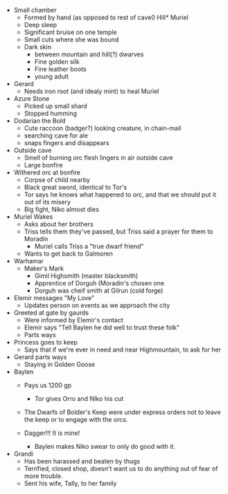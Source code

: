 * Small chamber
    * Formed by hand (as opposed to rest of cave0
Hill* Muriel
    * Deep sleep
    * Significant bruise on one temple
    * Small cuts where she was bound
    * Dark skin
        * between mountain and hill(?) dwarves
        * Fine golden silk
        * Fine leather boots
        * young adult
* Gerard
    * Needs iron root (and idealy mint) to heal Muriel
* Azure Stone
    * Picked up small shard
    * Stopped humming
* Dodarian the Bold
    * Cute raccoon (badger?) looking creature, in chain-mail 
    * searching cave for ale
    * snaps fingers and disappears
* Outside cave
    * Smell of burning orc flesh lingers in air outside cave
    * Large bonfire
* Withered orc at bonfire
    * Corpse of child nearby
    * Black great sword, identical to Tor's
    * Tor says he knows what happened to orc, and that we should put it out of its misery
    * Big fight, Niko almost dies
* Muriel Wakes
    * Asks about her brothers
    * Triss tells them they've passed, but Triss said a prayer for them to Moradin
        * Muriel calls Triss a "true dwarf friend"
    * Wants to get back to Galmoren
* Warhamar
    * Maker's Mark
        * Gimil Highsmith (master blacksmith)
        * Apprentice of Dorguh (Moradin's chosen one
        * Dorguh was cheif smith at Gilrun (cold forge)
* Elemir messages "My Love"
    * Updates person on events as we approach the city
* Greeted at gate by gaurds
    * Were informed by Elemir's contact
    * Elemir says "Tell Baylen he did well to trust these folk"
    * Parts ways
* Princess goes to keep
    * Says that if we're ever in need and near Highmountain, to ask for her
* Gerard parts ways
    * Staying in Golden Goose
* Baylen
    * Pays us 1200 gp
        * Tor gives Orro and NIko his cut
    * The Dwarfs of Bolder's Keep were under express orders not to leave the keep or to engage with the orcs.
    * Dagger!!! It is mine! 

        * Baylen makes Niko swear to only do good with it.
* Grandi
    * Has been harassed and beaten by thugs
    * Terrified, closed shop, doesn't want us to do anything out of fear of more trouble.
    * Sent his wife, Tally, to her family